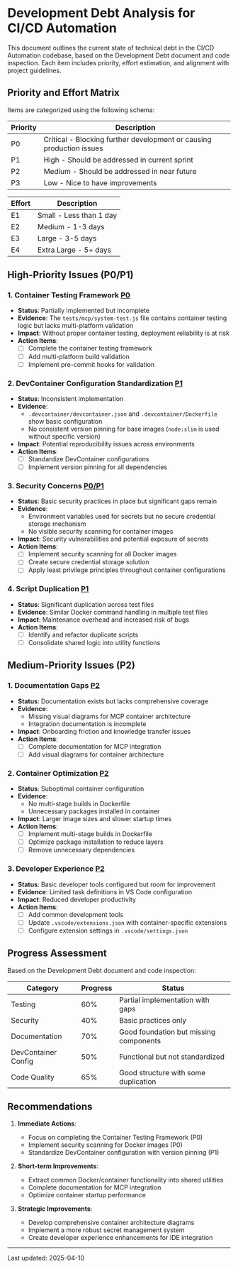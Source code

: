 # Development Debt Analysis for CI/CD Automation

This document outlines the current state of technical debt in the CI/CD Automation codebase, based on the Development Debt document and code inspection. Each item includes priority, effort estimation, and alignment with project guidelines.

## Priority and Effort Matrix

Items are categorized using the following schema:

| Priority | Description |
|----------|-------------|
| P0 | Critical - Blocking further development or causing production issues |
| P1 | High - Should be addressed in current sprint |
| P2 | Medium - Should be addressed in near future |
| P3 | Low - Nice to have improvements |

| Effort | Description |
|--------|-------------|
| E1 | Small - Less than 1 day |
| E2 | Medium - 1-3 days |
| E3 | Large - 3-5 days |
| E4 | Extra Large - 5+ days |

## High-Priority Issues (P0/P1)

### 1. Container Testing Framework [P0](E3)

* **Status**: Partially implemented but incomplete
* **Evidence**: The `tests/mcp/system-test.js` file contains container testing logic but lacks multi-platform validation
* **Impact**: Without proper container testing, deployment reliability is at risk
* **Action Items**:
  * [ ] Complete the container testing framework
  * [ ] Add multi-platform build validation
  * [ ] Implement pre-commit hooks for validation

### 2. DevContainer Configuration Standardization [P1](E2)

* **Status**: Inconsistent implementation
* **Evidence**:
  * `.devcontainer/devcontainer.json` and `.devcontainer/Dockerfile` show basic configuration
  * No consistent version pinning for base images (`node:slim` is used without specific version)
* **Impact**: Potential reproducibility issues across environments
* **Action Items**:
  * [ ] Standardize DevContainer configurations
  * [ ] Implement version pinning for all dependencies

### 3. Security Concerns [P0/P1](E2)

* **Status**: Basic security practices in place but significant gaps remain
* **Evidence**:
  * Environment variables used for secrets but no secure credential storage mechanism
  * No visible security scanning for container images
* **Impact**: Security vulnerabilities and potential exposure of secrets
* **Action Items**:
  * [ ] Implement security scanning for all Docker images
  * [ ] Create secure credential storage solution
  * [ ] Apply least privilege principles throughout container configurations

### 4. Script Duplication [P1](E2)

* **Status**: Significant duplication across test files
* **Evidence**: Similar Docker command handling in multiple test files
* **Impact**: Maintenance overhead and increased risk of bugs
* **Action Items**:
  * [ ] Identify and refactor duplicate scripts
  * [ ] Consolidate shared logic into utility functions

## Medium-Priority Issues (P2)

### 1. Documentation Gaps [P2](E2)

* **Status**: Documentation exists but lacks comprehensive coverage
* **Evidence**:
  * Missing visual diagrams for MCP container architecture
  * Integration documentation is incomplete
* **Impact**: Onboarding friction and knowledge transfer issues
* **Action Items**:
  * [ ] Complete documentation for MCP integration
  * [ ] Add visual diagrams for container architecture

### 2. Container Optimization [P2](E2)

* **Status**: Suboptimal container configuration
* **Evidence**:
  * No multi-stage builds in Dockerfile
  * Unnecessary packages installed in container
* **Impact**: Larger image sizes and slower startup times
* **Action Items**:
  * [ ] Implement multi-stage builds in Dockerfile
  * [ ] Optimize package installation to reduce layers
  * [ ] Remove unnecessary dependencies

### 3. Developer Experience [P2](E2)

* **Status**: Basic developer tools configured but room for improvement
* **Evidence**: Limited task definitions in VS Code configuration
* **Impact**: Reduced developer productivity
* **Action Items**:
  * [ ] Add common development tools
  * [ ] Update `.vscode/extensions.json` with container-specific extensions
  * [ ] Configure extension settings in `.vscode/settings.json`

## Progress Assessment

Based on the Development Debt document and code inspection:

| Category | Progress | Status |
|----------|----------|--------|
| Testing | 60% | Partial implementation with gaps |
| Security | 40% | Basic practices only |
| Documentation | 70% | Good foundation but missing components |
| DevContainer Config | 50% | Functional but not standardized |
| Code Quality | 65% | Good structure with some duplication |

## Recommendations

1. **Immediate Actions**:
   * Focus on completing the Container Testing Framework (P0)
   * Implement security scanning for Docker images (P0)
   * Standardize DevContainer configuration with version pinning (P1)

2. **Short-term Improvements**:
   * Extract common Docker/container functionality into shared utilities
   * Complete documentation for MCP integration
   * Optimize container startup performance

3. **Strategic Improvements**:
   * Develop comprehensive container architecture diagrams
   * Implement a more robust secret management system
   * Create developer experience enhancements for IDE integration

---

Last updated: 2025-04-10
